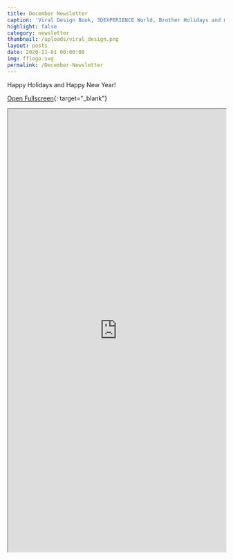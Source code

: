 ```yaml
---
title: December Newsletter
caption: 'Viral Design Book, 3DEXPERIENCE World, Brother Holidays and more!'
highlight: false
category: newsletter
thumbnail: /uploads/viral_design.png
layout: posts
date: 2020-11-01 00:00:00
img: fflogo.svg
permalink: /December-Newsletter
---
```


Happy Holidays and Happy New Year!

[Open Fullscreen](https://mailchi.mp/fabfoundation.org/the-fab-foundation-december-newsletter-is-here-4548932){: target="_blank"}

<iframe src="https://mailchi.mp/fabfoundation.org/the-fab-foundation-december-newsletter-is-here-4548932" style="max-width: 1024px; width: 100%; margin: 0 auto; height: 1024px"></iframe>
